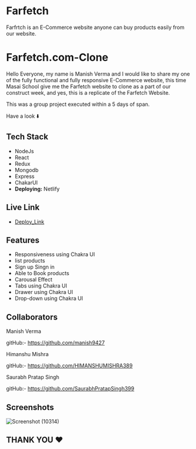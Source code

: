 # Farfetch

Farfrtch is an E-Commerce website anyone can buy products easily from our website.

# Farfetch.com-Clone

Hello Everyone, my name is Manish Verma and I would like to share my one of the fully functional and fully responsive E-Commerce website, this time Masai School give me the Farfetch website to clone as a part of our construct week, and yes, this is a replicate of the Farfetch Website.

This was a group project executed within a 5 days of span.

Have a look ⬇️

## Tech Stack

- NodeJs
- React
- Redux
- Mongodb
- Express
- ChakarUI
- **Deploying:** Netlify

## Live Link

- [Deploy_Link](https://fashionclub-three.vercel.app/)

## Features

- Responsiveness using Chakra UI
- list products
- Sign up Singn in
- Able to Book products
- Carousal Effect
- Tabs using Chakra UI
- Drawer using Chakra UI
- Drop-down using Chakra UI

## Collaborators

Manish Verma

gitHub:- https://github.com/manish9427

Himanshu Mishra

gitHub:- https://github.com/HIMANSHUMISHRA389

Saurabh Pratap Singh

gitHub:- https://github.com/SaurabhPratapSingh399

## Screenshots

![Screenshot (10314)](https://user-images.githubusercontent.com/107556633/232496669-a41100f7-8031-4196-bae9-82af87bd4d97.png)

## THANK YOU ❤️

